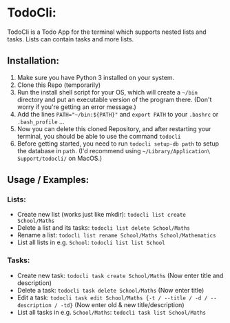 # TodoCli:

TodoCli is a Todo App for the terminal which supports nested lists and tasks. Lists can
contain tasks and more lists.

## Installation:

1. Make sure you have Python 3 installed on your system.
2. Clone this Repo (temporarily)
3. Run the install shell script for your OS, which will create a ```~/bin``` directory and put
an executable version of the program there. (Don't worry if you're getting an error message.)
4. Add the lines ```PATH="~/bin:${PATH}"``` and ```export PATH``` to your ```.bashrc``` or ```.bash_profile``` ...
5. Now you can delete this cloned Repository, and after restarting your terminal,
you should be able to use the command ```todocli```
6. Before getting started, you need to run ```todocli setup-db path``` to setup the database in ```path```.
(I'd recommend using ```~/Library/Application\ Support/todocli/``` on MacOS.)

## Usage / Examples:

### Lists:

- Create new list (works just like mkdir): ```todocli list create School/Maths```
- Delete a list and its tasks: ```todocli list delete School/Maths```
- Rename a list: ```todocli list rename School/Maths School/Mathematics```
- List all lists in e.g. ```School```: ```todocli list list School```

### Tasks:

- Create new task: ```todocli task create School/Maths``` (Now enter title and description)
- Delete a task: ```todocli task delete School/Maths``` (Now enter title)
- Edit a task: ```todocli task edit School/Maths {-t / --title / -d / --description / -td}``` (Now enter old & new title/description)
- List all tasks in e.g. ```School/Maths```: ```todocli task list School/Maths```
